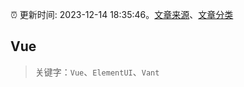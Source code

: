 :alarm_clock: 更新时间: 2023-12-14 18:35:46。[文章来源](/README.md)、[文章分类](/TAGS.md)

## Vue


> 关键字：`Vue`、`ElementUI`、`Vant`




